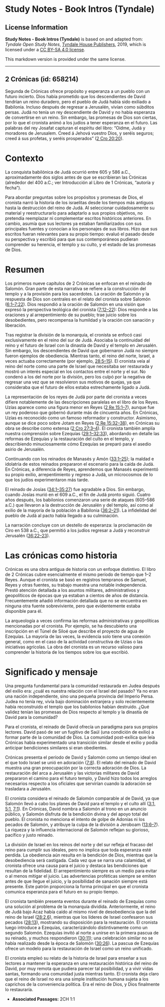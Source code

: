 # Study Notes - Book Intros (Tyndale)

## License Information

**Study Notes - Book Intros (Tyndale)** is based on and adapted from: _Tyndale Open Study Notes_, [Tyndale House Publishers](https://tyndaleopenresources.com/), 2019, which is licensed under a [CC BY-SA 4.0 license](https://creativecommons.org/licenses/by-sa/4.0/legalcode.en).

This markdown version is provided under the same license.



--------------------------------

## 2 Crónicas (id: 658214)

Segunda de Crónicas ofrece propósito y esperanza a un pueblo con un futuro incierto. Dios había prometido que los descendientes de David tendrían un reino duradero, pero el pueblo de Judá había sido exiliado a Babilonia. Incluso después de regresar a Jerusalén, vivían como súbditos persas. Judá no tenía un rey descendiente de David y no había esperanza de convertirse en un reino. Sin embargo, las promesas de Dios son ciertas, por lo que el cronista animó a los judíos a tener esperanza en el futuro. Las palabras del rey Josafat capturan el espíritu del libro: “Oidme, Judá y moradores de Jerusalem. Creed á Jehová vuestro Dios, y seréis seguros; creed á sus profetas, y seréis prosperados” ([2 Cro 20:20](https://ref.ly/2Chr20:20)).

Contexto
========

La conquista babilónica de Judá ocurrió entre 605 y 586 a.C., aproximadamente dos siglos antes de que se escribieran las Crónicas (alrededor del 400 a.C.; ver Introducción al Libro de 1 Crónicas, “autoría y fecha”).

Para abordar preguntas sobre los propósitos y promesas de Dios, el cronista narró la historia de los israelitas desde los tiempos más antiguos hasta la destrucción del reino de Judá. Al seleccionar cuidadosamente su material y reestructurarlo para adaptarlo a sus propios objetivos, no pretendía reemplazar ni complementar escritos históricos anteriores. En cambio, asumía que sus lectores ya estaban familiarizados con sus principales fuentes y conocían a los personajes de sus libros. Hizo que sus escritos fueran relevantes para su propio tiempo: evaluó el pasado desde su perspectiva y escribió para que sus contemporáneos pudieran comprender su herencia, el templo y su culto, y el estado de las promesas de Dios.

Resumen
=======

Los primeros nueve capítulos de 2 Crónicas se enfocan en el reinado de Salomón. Gran parte de esta narrativa se refiere a la construcción del templo y a la provisión para los sacerdotes. La oración de Salomón y la respuesta de Dios son centrales en el relato del cronista sobre Salomón ([6:1–7:22](https://ref.ly/2Chr6:1-2Chr7:22)). Dios respondió a la oración de Salomón en una visión que expresó la perspectiva teológica del cronista ([7:12–22](https://ref.ly/2Chr7:12-2Chr7:22)): Dios responde a las oraciones y al arrepentimiento de su pueblo; trae juicio sobre los desobedientes, pero recompensa la humildad y la oración con sanación y liberación.

Tras registrar la división de la monarquía, el cronista se enfocó casi exclusivamente en el reino del sur de Judá. Asociaba la continuidad del reino y el futuro de Israel con la dinastía de David y el templo en Jerusalén. Sin embargo, los descendientes de David que gobernaron Judá no siempre fueron ejemplos de obediencia. Mientras tanto, el reino del norte, Israel, a veces actuaba correctamente (por ejemplo, [28:5–15](https://ref.ly/2Chr28:5-2Chr28:15)). El cronista veía al reino del norte como una parte de Israel que necesitaba ser restaurada y mostró un interés especial en los contactos entre el norte y el sur. No condenó a los del norte por la división, pero los culpó por la negativa de regresar una vez que se resolvieron sus motivos de quejas, ya que consideraba que el futuro de ellos estaba estrechamente ligado a Judá.

La representación de los reyes de Judá por parte del cronista a veces difiere notablemente de las descripciones paralelas en el libro de los Reyes. Uzías aparece como una figura menor en Reyes ([2 Re 15:1–7](https://ref.ly/2Kgs15:1-2Kgs15:7)), aunque fue un rey poderoso que gobernó durante más de cincuenta años. En Crónicas, Uzías es reconocido como un famoso reformador y constructor. Asimismo, aunque se dice poco sobre Jotam en Reyes ([2 Re 15:32–38](https://ref.ly/2Kgs15:32-2Kgs15:38)), en Crónicas su obra se describe como extensa ([2 Cro 27:3–4](https://ref.ly/2Chr27:3-2Chr27:4)). El cronista también amplía nuestra comprensión sobre Ezequías ([29:1–32:33](https://ref.ly/2Chr29:1-2Chr32:33)), abordando en detalle las reformas de Ezequías y la restauración del culto en el templo, y describiendo minuciosamente cómo Ezequías se preparó para el asedio asirio de Jerusalén.

Continuando con los reinados de Manasés y Amón ([33:1–25](https://ref.ly/2Chr33:1-2Chr33:25)); la maldad e idolatría de estos reinados prepararon el escenario para la caída de Judá. En Crónicas, a diferencia de Reyes, aprendemos que Manasés experimentó su propio exilio, arrepentimiento y regreso a Judá, un microcosmos de lo que los judíos experimentaron más tarde.

El reinado de Josías ([34:1–35:27](https://ref.ly/2Chr34:1-2Chr35:27)) fue agradable a Dios. Sin embargo, cuando Josías murió en el 609 a.C., el fin de Judá pronto siguió. Cuatro años después, los babilonios comenzaron una serie de ataques (605–586 a.C.) que llevaron a la destrucción de Jerusalén y del templo, así como al exilio de la mayoría de la población a Babilonia ([36:2–21](https://ref.ly/2Chr36:2-2Chr36:21)). La infidelidad del pueblo de Judá al pacto había llegado a su culminación.

La narración concluye con un destello de esperanza: la proclamación de Ciro en 538 a.C., que permitió a los judíos regresar a Judá y reconstruir Jerusalén ([36:22–23](https://ref.ly/2Chr36:22-2Chr36:23)).

Las crónicas como historia
==========================

Crónicas es una obra antigua de historia con un enfoque distintivo. El libro de 2 Crónicas cubre esencialmente el mismo período de tiempo que 1–2 Reyes. Aunque el cronista se basó en registros tempranos de Samuel, Reyes y otras fuentes, su trabajo muestra una notable independencia. Prestó atención detallada a los asuntos militares, administrativos y geopolíticos de épocas que ya estaban a cientos de años de distancia. Frecuentemente añadió información detallada que no se encuentra en ninguna otra fuente sobreviviente, pero que evidentemente estaba disponible para él.

La arqueología a veces confirma las reformas administrativas y geopolíticas mencionadas por el cronista. Por ejemplo, se ha descubierto una inscripción en el Túnel de Siloé que describe el proyecto de agua de Ezequías. La mayoría de las veces, la evidencia solo tiene una conexión general, como en el caso de la actividad constructiva de Uzías o las iniciativas agrícolas. La obra del cronista es un recurso valioso para comprender la historia de los tiempos sobre los que escribió.

Significado y mensaje
=====================

Una pregunta fundamental para la comunidad restaurada en Judea después del exilio era: ¿cuál es nuestra relación con el Israel del pasado? Ya no eran una nación independiente, sino una pequeña provincia del Imperio Persa. Judea no tenía rey, vivía bajo dominación extranjera y solo recientemente había reconstruido el templo que los babilonios habían destruido. ¿Qué validez tenían las promesas de Dios respecto al templo y la dinastía de David para la comunidad?

Para el cronista, el reinado de David ofrecía un paradigma para sus propios lectores. David pasó de ser un fugitivo de Saúl (una condición de exilio) a formar parte de la comunidad de Dios. La comunidad post\-exílica que leía Crónicas había experimentado una transición similar desde el exilio y podía anticipar bendiciones similares si eran obedientes.

Crónicas presenta el período de David y Salomón como un tiempo ideal en el que todo Israel se unió en adoración ([7:8](https://ref.ly/2Chr7:8)). El relato del reinado de David muestra una gran preocupación por la correcta adoración de Dios. La restauración del arca a Jerusalén y las victorias militares de David prepararon el camino para el futuro templo, y David hizo todos los arreglos necesarios respecto a los oficiales que servirían cuando la adoración se trasladara a Jerusalén.

El cronista considera el reinado de Salomón comparable al de David, ya que Salomón llevó a cabo los planes de David para el templo y el culto allí ([3:1,](https://ref.ly/2Chr3:1) [5:1,](https://ref.ly/2Chr5:1) [7:1](https://ref.ly/2Chr7:1)). En Crónicas, David nombra a Salomón al trono en un anuncio público, y Salomón disfruta de la bendición divina y del apoyo total del pueblo. El cronista no menciona el intento de golpe de Adonías ni los pecados de Salomón, y atribuye la culpa de la división a Jeroboam ([13:6–7](https://ref.ly/2Chr13:6-2Chr13:7)). La riqueza y la influencia internacional de Salomón reflejan su glorioso, pacífico y justo reinado.

La división de Israel en los reinos del norte y del sur refleja el fracaso del reino para cumplir sus ideales, pero no implica que toda esperanza esté perdida. La obediencia aún resulta en la bendición de Dios, mientras que la desobediencia será castigada. Cada vez que se narra una calamidad, el cronista ofrece una causa para el juicio y destaca las bendiciones que resultan de la fidelidad. El arrepentimiento siempre es un medio para evitar o al menos mitigar el juicio. Las advertencias proféticas siempre se emiten antes de que llegue el juicio, y la posibilidad de sanación siempre está presente. Este patrón proporciona la forma principal en que el cronista comunica esperanza para el futuro en su propio tiempo.

El cronista también presenta eventos durante el reinado de Ezequías como una solución al problema de la monarquía dividida. Anteriormente, el reino de Judá bajo Acaz había caído al mismo nivel de desobediencia que la del reino de Israel ([28:2](https://ref.ly/2Chr28:2),[6](https://ref.ly/2Chr28:6)), mientras que los líderes de Israel confesaron sus pecados ([28:13](https://ref.ly/2Chr28:13)), mostrando su disposición para la restauración. El cronista luego introduce a Ezequías, caracterizándolo distintivamente como un segundo Salomón. Ezequías invitó al norte a unirse en la primera pascua de su reinado, y muchos respondieron ([30:11](https://ref.ly/2Chr30:11)); una celebración similar no se había realizado desde la época de Salomón ([30:26](https://ref.ly/2Chr30:26)). La pascua de Ezequías ofrece un modelo para la restauración de Israel como un reino unificado.

El cronista empleó su relato de la historia de Israel para enseñar a sus lectores a mantener la esperanza en una restauración histórica del reino de David, por muy remota que pudiera parecer tal posibilidad, y a vivir vidas santas, formando una comunidad justa mientras tanto. El cronista deja claro que el reino de Israel no era una simple institución humana sujeta a los caprichos de la conveniencia política. Era el reino de Dios, y Dios finalmente lo restauraría.

* **Associated Passages:** 2CH 1:1

